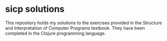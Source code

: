 # sicp solutions
[stutus]: https://travis-ci.org/Rabinzon/sicp.svg?branch=master

This repository holds my solutions to the exercises provided in the Structure and Interpretation of Computer Programs textbook. They have been completed in the Clojure programming language.
